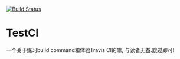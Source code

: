 
[![Build Status](https://travis-ci.org/iforvert/TestCI.svg?branch=master)](https://travis-ci.org/iforvert/TestCI)
# TestCI

一个关于练习build command和体验Travis CI的库, 与读者无益.跳过即可!
